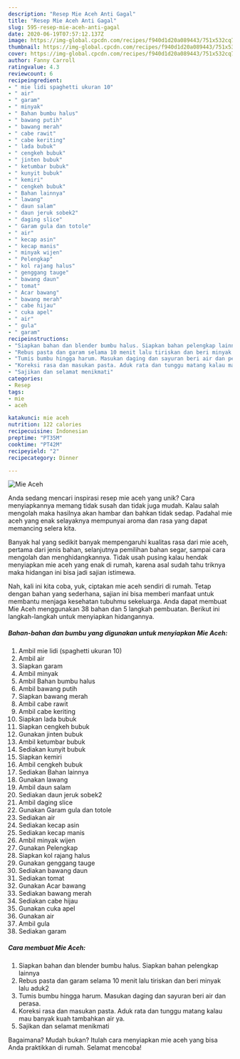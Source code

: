 ```yaml
---
description: "Resep Mie Aceh Anti Gagal"
title: "Resep Mie Aceh Anti Gagal"
slug: 595-resep-mie-aceh-anti-gagal
date: 2020-06-19T07:57:12.137Z
image: https://img-global.cpcdn.com/recipes/f940d1d20a089443/751x532cq70/mie-aceh-foto-resep-utama.jpg
thumbnail: https://img-global.cpcdn.com/recipes/f940d1d20a089443/751x532cq70/mie-aceh-foto-resep-utama.jpg
cover: https://img-global.cpcdn.com/recipes/f940d1d20a089443/751x532cq70/mie-aceh-foto-resep-utama.jpg
author: Fanny Carroll
ratingvalue: 4.3
reviewcount: 6
recipeingredient:
- " mie lidi spaghetti ukuran 10"
- " air"
- " garam"
- " minyak"
- " Bahan bumbu halus"
- " bawang putih"
- " bawang merah"
- " cabe rawit"
- " cabe keriting"
- " lada bubuk"
- " cengkeh bubuk"
- " jinten bubuk"
- " ketumbar bubuk"
- " kunyit bubuk"
- " kemiri"
- " cengkeh bubuk"
- " Bahan lainnya"
- " lawang"
- " daun salam"
- " daun jeruk sobek2"
- " daging slice"
- " Garam gula dan totole"
- " air"
- " kecap asin"
- " kecap manis"
- " minyak wijen"
- " Pelengkap"
- " kol rajang halus"
- " genggang tauge"
- " bawang daun"
- " tomat"
- " Acar bawang"
- " bawang merah"
- " cabe hijau"
- " cuka apel"
- " air"
- " gula"
- " garam"
recipeinstructions:
- "Siapkan bahan dan blender bumbu halus. Siapkan bahan pelengkap lainnya"
- "Rebus pasta dan garam selama 10 menit lalu tiriskan dan beri minyak lalu aduk2"
- "Tumis bumbu hingga harum. Masukan daging dan sayuran beri air dan perasa."
- "Koreksi rasa dan masukan pasta. Aduk rata dan tunggu matang kalau mau banyak kuah tambahkan air ya."
- "Sajikan dan selamat menikmati"
categories:
- Resep
tags:
- mie
- aceh

katakunci: mie aceh 
nutrition: 122 calories
recipecuisine: Indonesian
preptime: "PT35M"
cooktime: "PT42M"
recipeyield: "2"
recipecategory: Dinner

---
```



![Mie Aceh](https://img-global.cpcdn.com/recipes/f940d1d20a089443/751x532cq70/mie-aceh-foto-resep-utama.jpg)

Anda sedang mencari inspirasi resep mie aceh yang unik? Cara menyiapkannya memang tidak susah dan tidak juga mudah. Kalau salah mengolah maka hasilnya akan hambar dan bahkan tidak sedap. Padahal mie aceh yang enak selayaknya mempunyai aroma dan rasa yang dapat memancing selera kita.

Banyak hal yang sedikit banyak mempengaruhi kualitas rasa dari mie aceh, pertama dari jenis bahan, selanjutnya pemilihan bahan segar, sampai cara mengolah dan menghidangkannya. Tidak usah pusing kalau hendak menyiapkan mie aceh yang enak di rumah, karena asal sudah tahu triknya maka hidangan ini bisa jadi sajian istimewa.




Nah, kali ini kita coba, yuk, ciptakan mie aceh sendiri di rumah. Tetap dengan bahan yang sederhana, sajian ini bisa memberi manfaat untuk membantu menjaga kesehatan tubuhmu sekeluarga. Anda dapat membuat Mie Aceh menggunakan 38 bahan dan 5 langkah pembuatan. Berikut ini langkah-langkah untuk menyiapkan hidangannya.

<!--inarticleads1-->

##### Bahan-bahan dan bumbu yang digunakan untuk menyiapkan Mie Aceh:

1. Ambil  mie lidi (spaghetti ukuran 10)
1. Ambil  air
1. Siapkan  garam
1. Ambil  minyak
1. Ambil  Bahan bumbu halus
1. Ambil  bawang putih
1. Siapkan  bawang merah
1. Ambil  cabe rawit
1. Ambil  cabe keriting
1. Siapkan  lada bubuk
1. Siapkan  cengkeh bubuk
1. Gunakan  jinten bubuk
1. Ambil  ketumbar bubuk
1. Sediakan  kunyit bubuk
1. Siapkan  kemiri
1. Ambil  cengkeh bubuk
1. Sediakan  Bahan lainnya
1. Gunakan  lawang
1. Ambil  daun salam
1. Sediakan  daun jeruk sobek2
1. Ambil  daging slice
1. Gunakan  Garam gula dan totole
1. Sediakan  air
1. Sediakan  kecap asin
1. Sediakan  kecap manis
1. Ambil  minyak wijen
1. Gunakan  Pelengkap
1. Siapkan  kol rajang halus
1. Gunakan  genggang tauge
1. Sediakan  bawang daun
1. Sediakan  tomat
1. Gunakan  Acar bawang
1. Sediakan  bawang merah
1. Sediakan  cabe hijau
1. Gunakan  cuka apel
1. Gunakan  air
1. Ambil  gula
1. Sediakan  garam




<!--inarticleads2-->

##### Cara membuat Mie Aceh:

1. Siapkan bahan dan blender bumbu halus. Siapkan bahan pelengkap lainnya
1. Rebus pasta dan garam selama 10 menit lalu tiriskan dan beri minyak lalu aduk2
1. Tumis bumbu hingga harum. Masukan daging dan sayuran beri air dan perasa.
1. Koreksi rasa dan masukan pasta. Aduk rata dan tunggu matang kalau mau banyak kuah tambahkan air ya.
1. Sajikan dan selamat menikmati




Bagaimana? Mudah bukan? Itulah cara menyiapkan mie aceh yang bisa Anda praktikkan di rumah. Selamat mencoba!
